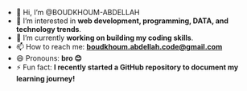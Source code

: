 - 👋 Hi, I’m @BOUDKHOUM-ABDELLAH 
- 👀 I’m interested in **web development, programming, DATA, and technology trends**.  
- 🌱 I’m currently **working on building my coding skills**.  
  <!-- 💞️ I’m looking to collaborate on **beginner-friendly open-source projects and web development tasks**.  -->
- 📫 How to reach me: **boudkhoum.abdellah.code@gmail.com**  
- 😄 Pronouns: **bro 😊**  
- ⚡ Fun fact: **I recently started a GitHub repository to document my learning journey!**




